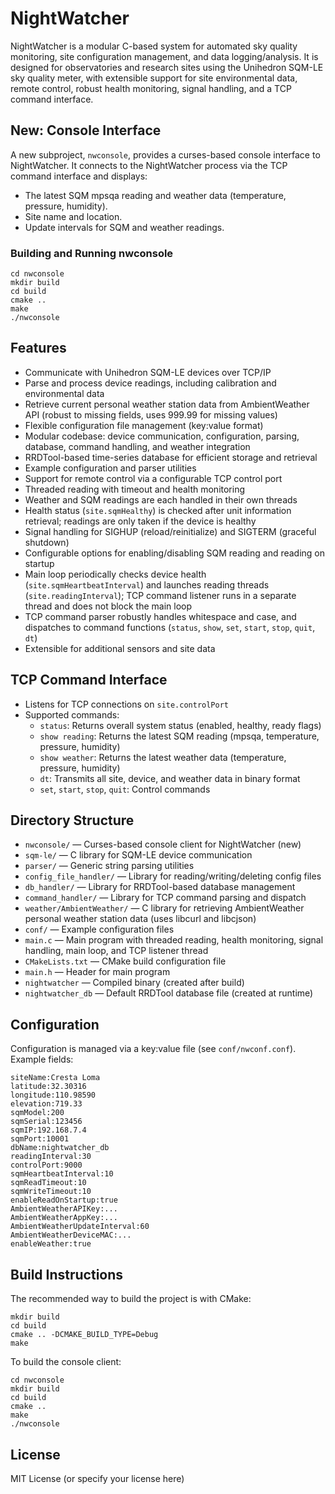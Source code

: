 # NightWatcher

NightWatcher is a modular C-based system for automated sky quality monitoring, site configuration management, and data logging/analysis. It is designed for observatories and research sites using the Unihedron SQM-LE sky quality meter, with extensible support for site environmental data, remote control, robust health monitoring, signal handling, and a TCP command interface.

## New: Console Interface

A new subproject, `nwconsole`, provides a curses-based console interface to NightWatcher. It connects to the NightWatcher process via the TCP command interface and displays:

- The latest SQM mpsqa reading and weather data (temperature, pressure, humidity).
- Site name and location.
- Update intervals for SQM and weather readings.

### Building and Running nwconsole

```
cd nwconsole
mkdir build
cd build
cmake ..
make
./nwconsole
```

## Features

- Communicate with Unihedron SQM-LE devices over TCP/IP
- Parse and process device readings, including calibration and environmental data
- Retrieve current personal weather station data from AmbientWeather API (robust to missing fields, uses 999.99 for missing values)
- Flexible configuration file management (key:value format)
- Modular codebase: device communication, configuration, parsing, database, command handling, and weather integration
- RRDTool-based time-series database for efficient storage and retrieval
- Example configuration and parser utilities
- Support for remote control via a configurable TCP control port
- Threaded reading with timeout and health monitoring
- Weather and SQM readings are each handled in their own threads
- Health status (`site.sqmHealthy`) is checked after unit information retrieval; readings are only taken if the device is healthy
- Signal handling for SIGHUP (reload/reinitialize) and SIGTERM (graceful shutdown)
- Configurable options for enabling/disabling SQM reading and reading on startup
- Main loop periodically checks device health (`site.sqmHeartbeatInterval`) and launches reading threads (`site.readingInterval`); TCP command listener runs in a separate thread and does not block the main loop
- TCP command parser robustly handles whitespace and case, and dispatches to command functions (`status`, `show`, `set`, `start`, `stop`, `quit`, `dt`)
- Extensible for additional sensors and site data

## TCP Command Interface

- Listens for TCP connections on `site.controlPort`
- Supported commands:
  - `status`: Returns overall system status (enabled, healthy, ready flags)
  - `show reading`: Returns the latest SQM reading (mpsqa, temperature, pressure, humidity)
  - `show weather`: Returns the latest weather data (temperature, pressure, humidity)
  - `dt`: Transmits all site, device, and weather data in binary format
  - `set`, `start`, `stop`, `quit`: Control commands

## Directory Structure

- `nwconsole/` — Curses-based console client for NightWatcher (new)
- `sqm-le/` — C library for SQM-LE device communication
- `parser/` — Generic string parsing utilities
- `config_file_handler/` — Library for reading/writing/deleting config files
- `db_handler/` — Library for RRDTool-based database management
- `command_handler/` — Library for TCP command parsing and dispatch
- `weather/AmbientWeather/` — C library for retrieving AmbientWeather personal weather station data (uses libcurl and libcjson)
- `conf/` — Example configuration files
- `main.c` — Main program with threaded reading, health monitoring, signal handling, main loop, and TCP listener thread
- `CMakeLists.txt` — CMake build configuration file
- `main.h` — Header for main program
- `nightwatcher` — Compiled binary (created after build)
- `nightwatcher_db` — Default RRDTool database file (created at runtime)

## Configuration

Configuration is managed via a key:value file (see `conf/nwconf.conf`). Example fields:

```
siteName:Cresta Loma
latitude:32.30316
longitude:110.98590
elevation:719.33
sqmModel:200
sqmSerial:123456
sqmIP:192.168.7.4
sqmPort:10001
dbName:nightwatcher_db
readingInterval:30
controlPort:9000
sqmHeartbeatInterval:10
sqmReadTimeout:10
sqmWriteTimeout:10
enableReadOnStartup:true
AmbientWeatherAPIKey:...
AmbientWeatherAppKey:...
AmbientWeatherUpdateInterval:60
AmbientWeatherDeviceMAC:...
enableWeather:true
```

## Build Instructions

The recommended way to build the project is with CMake:

```
mkdir build
cd build
cmake .. -DCMAKE_BUILD_TYPE=Debug
make
```

To build the console client:

```
cd nwconsole
mkdir build
cd build
cmake ..
make
./nwconsole
```

## License
MIT License (or specify your license here)
